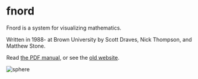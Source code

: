 # fnord
Fnord is a system for visualizing mathematics.

Written in 1988- at Brown University by Scott Draves, Nick Thompson, and Matthew Stone.

Read [the PDF manual](https://github.com/scottdraves/fnord/raw/master/fnord-manual.pdf), or see the [old website](http://draves.org/fnord).

![sphere](http://i.imgur.com/EfNKjNk.png)
